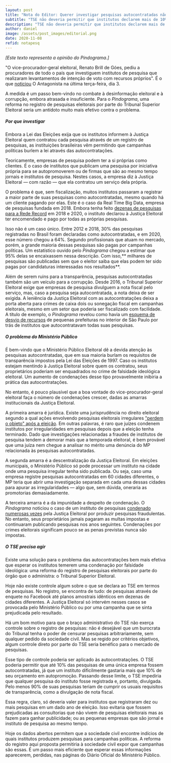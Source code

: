```yaml
---
layout: post
title: "Nota do Editor: Querer investigar pesquisas autocontratadas não basta"
subtitle: "TSE não deveria permitir que institutos declarem mais de 10% de suas pesquisas como autocontratadas"
description: "TSE não deveria permitir que institutos declarem mais de 10% de suas pesquisas como autocontratadas"
author: daniel
image: /assets/post_images/editorial.png
date: 2020-11-08
refid: notapesq
---
```


_[Este texto representa a opinião do Pindograma.]_

"O vice-procurador-geral eleitoral, Renato Brill de Góes, pediu a procuradores
de todo o país que investiguem institutos de pesquisa que realizaram
levantamentos de intenção de voto com recursos próprios". É o que
[noticiou](https://www.oantagonista.com/brasil/mp-vai-investigar-pesquisas-pagas-pelos-proprios-institutos/) O Antagonista na última terça-feira, dia 3.

A medida é um passo bem-vindo no combate à desinformação eleitoral e à
corrupção, embora atrasada e insuficiente. Para o _Pindograma_, uma reforma no
registro de pesquisas eleitorais por parte do Tribunal Superior Eleitoral seria
um antídoto muito mais efetivo contra o problema.

##### Por que investigar

Embora a Lei das Eleições exija que os institutos informem à Justiça Eleitoral
quem contratou cada pesquisa através de um registro de pesquisas, as
instituições brasileiras vêm permitindo que campanhas políticas burlem a lei
através das autocontratações.

Teoricamente, empresas de pesquisa podem ter a si próprias como clientes. É o
caso de institutos que publicam uma pesquisa por iniciativa própria para se
autopromoverem ou de firmas que são ao mesmo tempo jornais e institutos de
pesquisa. Nestes casos, a empresa diz à Justiça Eleitoral — com razão — que ela
contratou um serviço dela própria.

O problema é que, sem fiscalização, muitos institutos passaram a registrar a
maior parte de suas pesquisas como autocontratadas, mesmo quando há um cliente
pagando por elas. Este é o caso da Real Time Big Data, empresa de pesquisas
fundada em 2018. Embora tenha feito [dezenas de pesquisas para a Rede
Record](https://www.google.com/search?q=pesquisa+real+time+big+data+record) em
2018 e 2020, o instituto declarou à Justiça Eleitoral ter encomendado e pago
por todas as próprias pesquisas.

Isso não é um caso único. Entre 2012 e 2018, 30% das pesquisas registradas no
Brasil foram declaradas como autocontratadas, e em 2020, esse número chegou a
64%. Segundo profissionais que atuam no mercado, porém, a grande maioria dessas
pesquisas são pagas por campanhas políticas. Um estatístico ouvido pelo
_Pindograma_ chegou a estimar que 95% delas se encaixassem nessa descrição. Com
isso,** milhares de pesquisas são publicadas sem que o eleitor saiba que elas
podem ter sido pagas por candidaturas interessadas nos resultados**.

Além de serem ruins para a transparência, pesquisas autocontratadas também são
um veículo para a corrupção. Desde 2016, o Tribunal Superior Eleitoral exige
que empresas de pesquisa divulguem a nota fiscal pelo serviço, mas, caso a
pesquisa seja autocontratada, a nota deixa de ser exigida. A leniência da
Justiça Eleitoral com as autocontratações deixa a porta aberta para crimes de
caixa dois ou sonegação fiscal em campanhas eleitorais, mesmo em um setor que
poderia ser fiscalizado com facilidade. A título de exemplo, o _Pindograma_
revelou como havia um [esquema de desvio de
recursos](https://pindograma.com.br/2020/09/07/pesquisas-falsas.html) de
pequenas prefeituras no interior de São Paulo por trás de institutos que
autocontratavam todas suas pesquisas.

##### O problema do Ministério Público

É bem-vindo que o Ministério Público Eleitoral dê a devida atenção às pesquisas
autocontratadas, que em sua maioria burlam os requisitos de transparência
impostos pela Lei das Eleições de 1997. Caso os institutos estejam mentindo à
Justiça Eleitoral sobre quem os contratou, seus proprietários poderiam ser
enquadrados no crime de falsidade ideológica eleitoral. Um aumento de
condenações desse tipo provavelmente inibiria a prática das autocontratações.

No entanto, é pouco plausível que a boa vontade do vice-procurador-geral
eleitoral faça o número de condenações crescer, dadas as amarras institucionais
da Justiça Eleitoral.

A primeira amarra é jurídica. Existe uma jurisprudência no direito eleitoral
segundo a qual ações envolvendo pesquisas eleitorais irregulares ["perdem o
objeto" após a
eleição](https://tse.jusbrasil.com.br/jurisprudencia/301812541/recurso-especial-eleitoral-respe-2557006520086260033-campinas-sp-5092011/inteiro-teor-301812552).
Em outras palavras, é raro que juízes condenem institutos por irregularidades
em pesquisas depois que a eleição tenha terminado. Dado que investigações
relacionadas a fraudes de institutos de pesquisa tendem a demorar mais que a
temporada eleitoral, é bem provável que uma juíza nem chegue a analisar no
mérito uma denúncia do MP relacionada às pesquisas autocontratadas.

A segunda amarra é a descentralização da Justiça Eleitoral. Em eleições
municipais, o Ministério Público só pode processar um instituto na cidade onde
uma pesquisa irregular tenha sido publicada. Ou seja, caso uma empresa registre
pesquisas autocontratadas em 60 cidades diferentes, o MP teria que abrir uma
investigação separada em cada uma dessas cidades para apurar as irregularidades
— algo que, sem dúvida, oneraria as promotorias demasiadamente.

A terceira amarra é a da impunidade a despeito de condenação. O _Pindograma_
noticiou o caso de um instituto de pesquisas [condenado numerosas
vezes](https://pindograma.com.br/2020/09/07/pesquisas-falsas.html) pela Justiça
Eleitoral por produzir pesquisas fraudulentas. No entanto, seus proprietários
jamais pagaram as multas impostas e continuaram publicando pesquisas nos anos
seguintes. Condenações por crimes eleitorais significam pouco se as penas
previstas nunca são impostas.

##### O TSE precisa agir

Existe uma solução para o problema das autocontratações bem mais efetiva que
esperar os institutos temerem uma condenação por falsidade ideológica: uma
reforma do registro de pesquisas eleitorais por parte do órgão que o
administra: o Tribunal Superior Eleitoral.

Hoje não existe controle algum sobre o que se declara ao TSE em termos de
pesquisas. No registro, se encontra de tudo: de pesquisas através de enquete no
Facebook até planos amostrais idênticos em dezenas de cidades diferentes. A
Justiça Eleitoral só intervém nesses casos se provocada pelo Ministério Público
ou por uma campanha que se sinta prejudicada pelo resultado.

Há um bom motivo para que o braço administrativo do TSE não exerça controle
sobre o registro de pesquisas: não é desejável que um burocrata do Tribunal
tenha o poder de censurar pesquisas arbitrariamente, sem qualquer pedido da
sociedade civil. Mas se regido por critérios objetivos, algum controle direto
por parte do TSE seria benéfico para o mercado de pesquisas.

Esse tipo de controle poderia ser aplicado às autocontratações. O TSE poderia
permitir que até 10% das pesquisas de uma única empresa fossem autocontratadas,
já que um instituto dificilmente gastaria mais que 10% de seu orçamento em
autopromoção. Passando desse limite, o TSE impediria que qualquer pesquisa do
instituto fosse registrada e, portanto, divulgada. Pelo menos 90% de suas
pesquisas teriam de cumprir os usuais requisitos de transparência, como a
divulgação de nota fiscal.

Essa regra, claro, só deveria valer para institutos que registraram dez ou mais
pesquisas em um dado ano de eleição. Isso evitaria que fossem prejudicadas as
consultorias que não vivem de pesquisas eleitorais mas as fazem para ganhar
publicidade; ou as pequenas empresas que são jornal e instituto de pesquisa ao
mesmo tempo.

Hoje os dados abertos permitem que a sociedade civil encontre indícios de quais
institutos produzem pesquisas para campanhas políticas. A reforma do registro
aqui proposta permitiria à sociedade civil expor que campanhas são essas. É
um passo mais eficiente que esperar essas informações aparecerem, perdidas, nas
páginas do Diário Oficial do Ministério Público.


